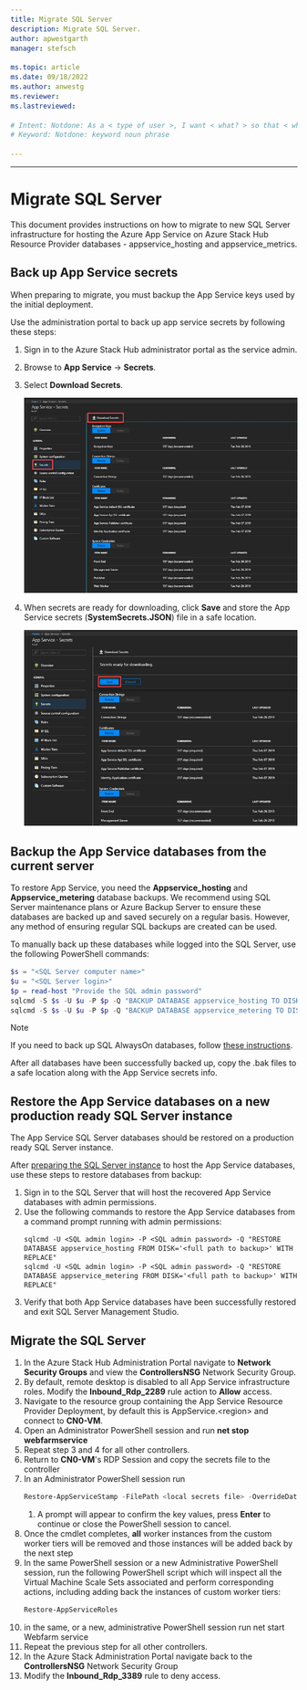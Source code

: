 ```yaml
---
title: Migrate SQL Server  
description: Migrate SQL Server.
author: apwestgarth
manager: stefsch

ms.topic: article
ms.date: 09/18/2022
ms.author: anwestg
ms.reviewer: 
ms.lastreviewed: 

# Intent: Notdone: As a < type of user >, I want < what? > so that < why? >
# Keyword: Notdone: keyword noun phrase

---
```


---

# Migrate SQL Server

This document provides instructions on how to migrate to new SQL Server infrastructure for hosting the Azure App Service on Azure Stack Hub Resource Provider databases - appservice_hosting and appservice_metrics.

## Back up App Service secrets
When preparing to migrate, you must backup the App Service keys used by the initial deployment. 

Use the administration portal to back up app service secrets by following these steps: 

1. Sign in to the Azure Stack Hub administrator portal as the service admin.

2. Browse to **App Service** -> **Secrets**. 

3. Select **Download Secrets**.

   ![Download secrets in Azure Stack Hub administrator portal](./media/app-service-migrate-sql-server/download-secrets.png)

4. When secrets are ready for downloading, click **Save** and store the App Service secrets (**SystemSecrets.JSON**) file in a safe location. 

   ![Save secrets in Azure Stack Hub administrator portal](./media/app-service-migrate-sql-server/save-secrets.png)

## Backup the App Service databases from the current server

To restore App Service, you need the **Appservice_hosting** and **Appservice_metering** database backups. We recommend using SQL Server maintenance plans or Azure Backup Server to ensure these databases are backed up and saved securely on a regular basis. However, any method of ensuring regular SQL backups are created can be used.

To manually back up these databases while logged into the SQL Server, use the following PowerShell commands:

  ```powershell
  $s = "<SQL Server computer name>"
  $u = "<SQL Server login>" 
  $p = read-host "Provide the SQL admin password"
  sqlcmd -S $s -U $u -P $p -Q "BACKUP DATABASE appservice_hosting TO DISK = '<path>\hosting.bak'"
  sqlcmd -S $s -U $u -P $p -Q "BACKUP DATABASE appservice_metering TO DISK = '<path>\metering.bak'"
  ```

> [!NOTE]
> If you need to back up SQL AlwaysOn databases, follow [these instructions](/sql/database-engine/availability-groups/windows/configure-backup-on-availability-replicas-sql-server?view=sql-server-2017&preserve-view=true). 

After all databases have been successfully backed up, copy the .bak files to a safe location along with the App Service secrets info.

## Restore the App Service databases on a new production ready SQL Server instance

The App Service SQL Server databases should be restored on a production ready SQL Server instance. 

After [preparing the SQL Server instance](azure-stack-app-service-before-you-get-started.md#prepare-the-sql-server-instance) to host the App Service databases, use these steps to restore databases from backup:

1. Sign in to the SQL Server that will host the recovered App Service databases with admin permissions.
2. Use the following commands to restore the App Service databases from a command prompt running with admin permissions:
    ```dos
    sqlcmd -U <SQL admin login> -P <SQL admin password> -Q "RESTORE DATABASE appservice_hosting FROM DISK='<full path to backup>' WITH REPLACE"
    sqlcmd -U <SQL admin login> -P <SQL admin password> -Q "RESTORE DATABASE appservice_metering FROM DISK='<full path to backup>' WITH REPLACE"
    ```
3. Verify that both App Service databases have been successfully restored and exit SQL Server Management Studio.

## Migrate the SQL Server

1. In the Azure Stack Hub Administration Portal navigate to **Network Security Groups** and view the **ControllersNSG** Network Security Group.
1. By default, remote desktop is disabled to all App Service infrastructure roles.  Modify the **Inbound_Rdp_2289** rule action to **Allow** access.
1. Navigate to the resource group containing the App Service Resource Provider Deployment, by default this is AppService.\<region\> and connect to **CN0-VM**.
1. Open an Administrator PowerShell session and run **net stop webfarmservice**
1. Repeat step 3 and 4 for all other controllers.
1. Return to **CN0-VM**'s RDP Session and copy the secrets file to the controller
1. In an Administrator PowerShell session run
      ```powershell
      Restore-AppServiceStamp -FilePath <local secrets file> -OverrideDatabaseServer <new database server> -CoreBackupFilePath <filepath>
      ```
   1. A prompt will appear to confirm the key values, press **Enter** to continue or close the PowerShell session to cancel.
1. Once the cmdlet completes, **all** worker instances from the custom worker tiers will be removed and those instances will be added back by the next step
1. In the same PowerShell session or a new Administrative PowerShell session, run the following PowerShell script which will inspect all the Virtual Machine Scale Sets associated and perform corresponding actions, including adding back the instances of custom worker tiers:
   ```powershell
   Restore-AppServiceRoles
   ```
1. in the same, or a new, administrative PowerShell session run net start Webfarm service
1. Repeat the previous step for all other controllers.
1. In the Azure Stack Administration Portal navigate back to the **ControllersNSG** Network Security Group
1. Modify the **Inbound_Rdp_3389** rule to deny access.
